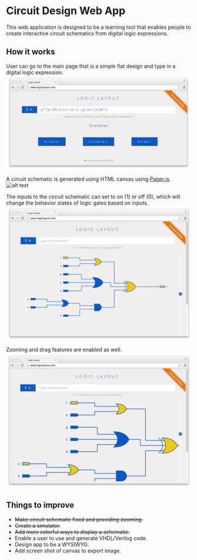 Circuit Design Web App
======================

This web application is designed to be a learning tool that enables people to create interactive circuit schematics from digital logic expressions. 

How it works
------------

User can go to the main page that is a simple flat design and type in a digital logic expression. 
![alt text](./static/pics/type_expr.png "before")

A circuit schematic is generated using HTML canvas using [Paper.js](http://paperjs.org/).
![alt text](./static/pics/simple_ciruit.png "after")

The inputs to the circuit schematic can set to on (1) or off (0), which will change the behavior states of logic gates based on inputs. 
![alt text](./static/pics/simulate.png "after2")

Zooming and drag features are enabled as well. 
![alt text](./static/pics/zooming.png "after3")

Things to improve
-----------------
* ~~Make circuit schematic fixed and providing zooming.~~
* ~~Create a simulator.~~
* ~~Add more colorful ways to display a schematic.~~
* Enable a user to use and generate VHDL/Verilog code.
* Design app to be a WYSIWYG.
* Add screen shot of canvas to export image. 
